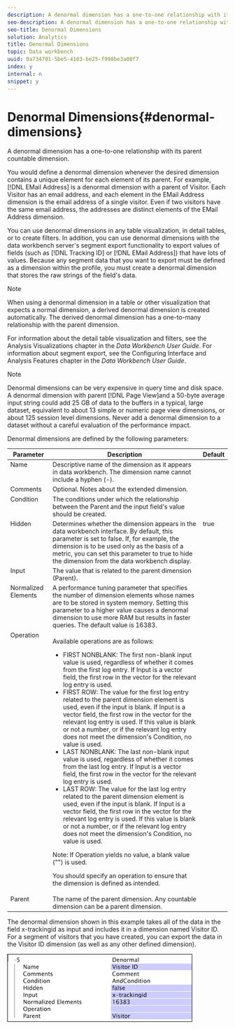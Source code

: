 ```yaml
---
description: A denormal dimension has a one-to-one relationship with its parent countable dimension.
seo-description: A denormal dimension has a one-to-one relationship with its parent countable dimension.
seo-title: Denormal Dimensions
solution: Analytics
title: Denormal Dimensions
topic: Data workbench
uuid: 0a734701-5be5-4103-be25-f998be3a08f7
index: y
internal: n
snippet: y
---
```


# Denormal Dimensions{#denormal-dimensions}

A denormal dimension has a one-to-one relationship with its parent countable dimension.

 You would define a denormal dimension whenever the desired dimension contains a unique element for each element of its parent. For example, [!DNL EMail Address] is a denormal dimension with a parent of Visitor. Each Visitor has an email address, and each element in the EMail Address dimension is the email address of a single visitor. Even if two visitors have the same email address, the addresses are distinct elements of the EMail Address dimension.

You can use denormal dimensions in any table visualization, in detail tables, or to create filters. In addition, you can use denormal dimensions with the data workbench server's segment export functionality to export values of fields (such as [!DNL Tracking ID] or [!DNL EMail Address]) that have lots of values. Because any segment data that you want to export must be defined as a dimension within the profile, you must create a denormal dimension that stores the raw strings of the field's data.

>[!NOTE]
>
>When using a denormal dimension in a table or other visualization that expects a normal dimension, a derived denormal dimension is created automatically. The derived denormal dimension has a one-to-many relationship with the parent dimension.

For information about the detail table visualization and filters, see the Analysis Visualizations chapter in the *Data Workbench User Guide*. For information about segment export, see the Configuring Interface and Analysis Features chapter in the *Data Workbench User Guide*.

>[!NOTE]
>
>Denormal dimensions can be very expensive in query time and disk space. A denormal dimension with parent [!DNL Page View]and a 50-byte average input string could add 25 GB of data to the buffers in a typical, large dataset, equivalent to about 13 simple or numeric page view dimensions, or about 125 session level dimensions. Never add a denormal dimension to a dataset without a careful evaluation of the performance impact.

Denormal dimensions are defined by the following parameters:

<table id="table_532AD791E39B4CF296FFA1C33FB8302E"> 
 <thead> 
  <tr valign="top"> 
   <th colname="col1" class="entry"> Parameter </th> 
   <th colname="col2" class="entry"> Description </th> 
   <th colname="col3" class="entry"> Default </th> 
  </tr> 
 </thead>
 <tbody> 
  <tr valign="top"> 
   <td colname="col1"> Name </td> 
   <td colname="col2"> Descriptive name of the dimension as it appears in data workbench. The dimension name cannot include a hyphen (-). </td> 
   <td colname="col3"> </td> 
  </tr> 
  <tr valign="top"> 
   <td colname="col1"> Comments </td> 
   <td colname="col2"> Optional. Notes about the extended dimension. </td> 
   <td colname="col3"> </td> 
  </tr> 
  <tr valign="top"> 
   <td colname="col1"> Condition </td> 
   <td colname="col2"> The conditions under which the relationship between the Parent and the input field's value should be created. </td> 
   <td colname="col3"> </td> 
  </tr> 
  <tr valign="top"> 
   <td colname="col1"> Hidden </td> 
   <td colname="col2"> Determines whether the dimension appears in the data workbench interface. By default, this parameter is set to false. If, for example, the dimension is to be used only as the basis of a metric, you can set this parameter to true to hide the dimension from the data workbench display. </td> 
   <td colname="col3"> true </td> 
  </tr> 
  <tr valign="top"> 
   <td colname="col1"> Input </td> 
   <td colname="col2"> The value that is related to the parent dimension (Parent). </td> 
   <td colname="col3"> </td> 
  </tr> 
  <tr valign="top"> 
   <td colname="col1"> Normalized Elements </td> 
   <td colname="col2"> A performance tuning parameter that specifies the number of dimension elements whose names are to be stored in system memory. Setting this parameter to a higher value causes a denormal dimension to use more RAM but results in faster queries. The default value is 16383. </td> 
   <td colname="col3"> </td> 
  </tr> 
  <tr valign="top"> 
   <td colname="col1"> Operation </td> 
   <td colname="col2"> <p>Available operations are as follows: </p> <p> 
     <ul id="ul_CCDC45838A3941BD949B6D21EA0492B3"> 
      <li id="li_F33898192A82437692B5C15684EFCF64"> FIRST NONBLANK: The first non-blank input value is used, regardless of whether it comes from the first log entry. If <span class="wintitle"> Input</span> is a vector field, the first row in the vector for the relevant log entry is used. </li> 
      <li id="li_4ADD0A368BB74B64AD29126C8E7B333F"> FIRST ROW: The value for the first log entry related to the parent dimension element is used, even if the input is blank. If <span class="wintitle"> Input</span> is a vector field, the first row in the vector for the relevant log entry is used. If this value is blank or not a number, or if the relevant log entry does not meet the dimension's Condition, no value is used. </li> 
      <li id="li_C93CA22ADA634F21A6488BB3BEE7CB23"> LAST NONBLANK: The last non-blank input value is used, regardless of whether it comes from the last log entry. If <span class="wintitle"> Input</span> is a vector field, the first row in the vector for the relevant log entry is used. </li> 
      <li id="li_2FFE585521B14FE5ABBF66AAC47F22C4"> LAST ROW: The value for the last log entry related to the parent dimension element is used, even if the input is blank. If <span class="wintitle"> Input</span> is a vector field, the first row in the vector for the relevant log entry is used. If this value is blank or not a number, or if the relevant log entry does not meet the dimension's Condition, no value is used. </li> 
     </ul> </p> <p> <p>Note:  If Operation yields no value, a blank value ("") is used. </p> </p> <p> You should specify an operation to ensure that the dimension is defined as intended. </p> </td> 
   <td colname="col3"> </td> 
  </tr> 
  <tr valign="top"> 
   <td colname="col1"> Parent </td> 
   <td colname="col2"> The name of the parent dimension. Any countable dimension can be a parent dimension. </td> 
   <td colname="col3"> </td> 
  </tr> 
 </tbody> 
</table>

The denormal dimension shown in this example takes all of the data in the field x-trackingid as input and includes it in a dimension named Visitor ID. For a segment of visitors that you have created, you can export the data in the Visitor ID dimension (as well as any other defined dimension).

![](assets/cfg_Transformation_Dim_Denormal.png)

